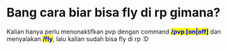 # Bang cara biar bisa fly di rp gimana?

Kalian hanya perlu menonaktifkan pvp dengan command <mark style="color:blue;">**/pvp \[on|off]**</mark> dan menyalakan <mark style="color:blue;">**/fly**</mark>, lalu kalian sudah bisa fly di rp :D
